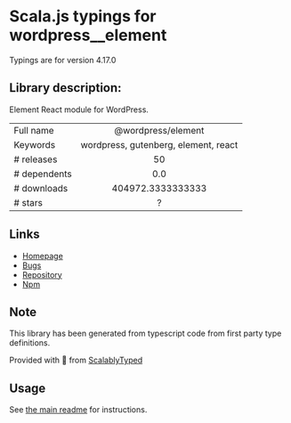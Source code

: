 
# Scala.js typings for wordpress__element

Typings are for version 4.17.0

## Library description:
Element React module for WordPress.

|                    |                 |
| ------------------ | :-------------: |
| Full name          | @wordpress/element |
| Keywords           | wordpress, gutenberg, element, react |
| # releases         | 50 |
| # dependents       | 0.0 |
| # downloads        | 404972.3333333333 |
| # stars            | ? |

## Links
- [Homepage](https://github.com/WordPress/gutenberg/tree/HEAD/packages/element/README.md)
- [Bugs](https://github.com/WordPress/gutenberg/issues)
- [Repository](https://github.com/WordPress/gutenberg)
- [Npm](https://www.npmjs.com/package/%40wordpress%2Felement)
    


## Note
This library has been generated from typescript code from first party type definitions.

Provided with :purple_heart: from [ScalablyTyped](https://github.com/oyvindberg/ScalablyTyped)

## Usage
See [the main readme](../../readme.md) for instructions.


